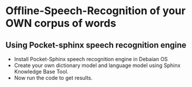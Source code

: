 # Offline-Speech-Recognition of your OWN corpus of words

## Using Pocket-sphinx speech recognition engine  

- Install Pocket-Sphinx speech recognition engine in Debaian OS
- Create your own dictionary model and language model using Sphinx Knowledge Base Tool. 
- Now run the code to get results.





 
